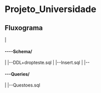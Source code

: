 # Projeto_Universidade

<h2>Fluxograma</h1>

|<h4>----Schema/</h4>
|          |--DDL+dropteste.sql
|          |--Insert.sql
|
|--<h4>---Queries/</h4>
|          |--Questoes.sql
